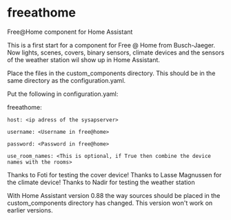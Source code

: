 # freeathome
Free@Home component for Home Assistant

This is a first start for a component for Free @ Home from Busch-Jaeger.
Now lights, scenes, covers, binary sensors, climate devices and the sensors of the weather station wil show up in Home Assistant. 

Place the files in the custom_components directory. This should be in the same directory as the configuration.yaml.

Put the following in configuration.yaml:

freeathome:

    host: <ip adress of the sysapserver> 

    username: <Username in free@home>
    
    password: <Password in free@home>
    
    use_room_names: <This is optional, if True then combine the device names with the rooms>
  
Thanks to Foti for testing the cover device!
Thanks to Lasse Magnussen for the climate device!
Thanks to Nadir for testing the weather station

With Home Assistant version 0.88 the way sources should be placed in the custom_components directory has changed. 
This version won't work on earlier versions.
